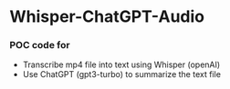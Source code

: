 # Whisper-ChatGPT-Audio
### POC code for 
* Transcribe mp4 file into text using Whisper (openAI)
* Use ChatGPT (gpt3-turbo) to summarize the text file
